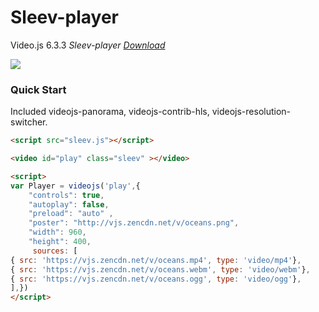 # Sleev-player
Video.js 6.3.3
_Sleev-player [Download][Download]_

[Download]: https://github.com/maluklo/Sleev-player/releases
<img src="https://raw.githubusercontent.com/maluklo/Sleev-player/master/sleev%20player.png">
### Quick Start
Included videojs-panorama, videojs-contrib-hls, videojs-resolution-switcher.
```html
<script src="sleev.js"></script>

<video id="play" class="sleev" ></video>

<script>
var Player = videojs('play',{ 
    "controls": true, 
    "autoplay": false, 
    "preload": "auto" ,
    "poster": "http://vjs.zencdn.net/v/oceans.png",
    "width": 960,
    "height": 400,
     sources: [
{ src: 'https://vjs.zencdn.net/v/oceans.mp4', type: 'video/mp4'},
{ src: 'https://vjs.zencdn.net/v/oceans.webm', type: 'video/webm'},
{ src: 'https://vjs.zencdn.net/v/oceans.ogg', type: 'video/ogg'},
],})
</script>

```
